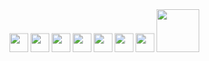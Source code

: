 <div>
   <img src="https://cdn.jsdelivr.net/gh/devicons/devicon/icons/vscode/vscode-original.svg" style="width: 33px;"/>
   <img src="https://cdn.jsdelivr.net/gh/devicons/devicon/icons/figma/figma-original.svg" style="width: 33px;"/>
   <img src="https://cdn.jsdelivr.net/gh/devicons/devicon/icons/html5/html5-original.svg" style="width: 33px;"/>
   <img src="https://cdn.jsdelivr.net/gh/devicons/devicon/icons/css3/css3-original.svg" style="width: 33px;"/>
   <img src="https://cdn.jsdelivr.net/gh/devicons/devicon/icons/python/python-plain.svg" style="width: 33px;"/>
   <img src="https://cdn.jsdelivr.net/gh/devicons/devicon/icons/pytest/pytest-original.svg" style="width: 33px;"/>
   <img src="https://cdn.jsdelivr.net/gh/devicons/devicon/icons/selenium/selenium-original.svg" style="width: 33px;"/>
   <img src="https://dtmvamahs40ux.cloudfront.net/gl-academy/course/course-1212-bs.jpg" style="width: 75px;"/>
</div>
